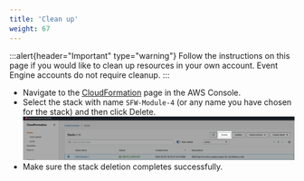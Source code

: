 ```yaml
---
title: 'Clean up'
weight: 67
---
```


:::alert{header="Important" type="warning"}
Follow the instructions on this page if you would like to clean up resources in your own account. Event Engine accounts do not require cleanup.
:::

- Navigate to the [CloudFormation](https://console.aws.amazon.com/cloudformation/home) page in the AWS Console.
- Select the stack with name `SFW-Module-4` (or any name you have chosen for the stack) and then click Delete.
  ![CloudFormation exclusão](/static/img/setup/setup-cloudformation-delete.png)
- Make sure the stack deletion completes successfully.
